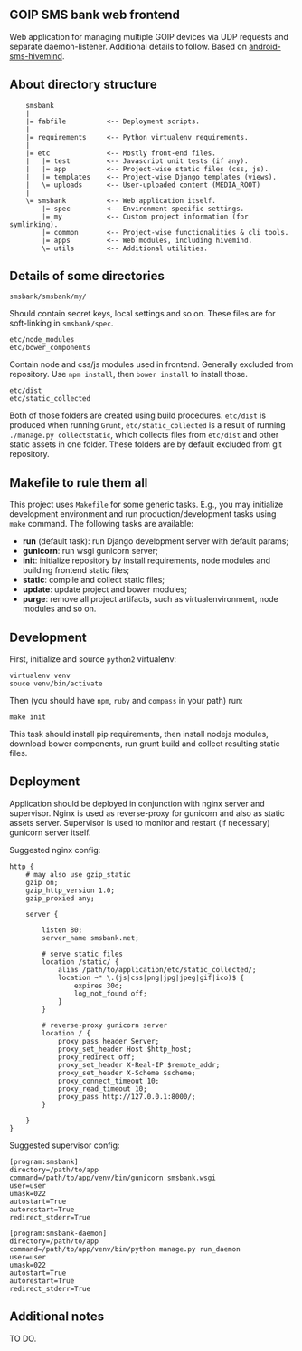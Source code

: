 GOIP SMS bank web frontend
-----------------------------
Web application for managing multiple GOIP devices via UDP requests and
separate daemon-listener. Additional details to follow.
Based on [android-sms-hivemind](https://github.com/Xifax/android-sms-bank).

## About directory structure

        smsbank
        |
        |= fabfile          <-- Deployment scripts.
        |
        |= requirements     <-- Python virtualenv requirements.
        |
        |= etc              <-- Mostly front-end files.
        |   |= test         <-- Javascript unit tests (if any).
        |   |= app          <-- Project-wise static files (css, js).
        |   |= templates    <-- Project-wise Django templates (views).
        |   \= uploads      <-- User-uploaded content (MEDIA_ROOT)
        |
        \= smsbank          <-- Web application itself.
            |= spec         <-- Environment-specific settings.
            |= my           <-- Custom project information (for symlinking).
            |= common       <-- Project-wise functionalities & cli tools.
            |= apps         <-- Web modules, including hivemind.
            \= utils        <-- Additional utilities.

## Details of some directories

    smsbank/smsbank/my/

Should contain secret keys, local settings and so on.
These files are for soft-linking in `smsbank/spec`.

    etc/node_modules
    etc/bower_components

Contain node and css/js modules used in frontend. Generally excluded from
repository. Use `npm install`, then `bower install` to install those.

    etc/dist
    etc/static_collected

Both of those folders are created using build procedures.
`etc/dist` is produced when running `Grunt`, `etc/static_collected` is a
result of running `./manage.py collectstatic`, which collects files from
`etc/dist` and other static assets in one folder.  These folders are by
default excluded from git repository.

## Makefile to rule them all

This project uses `Makefile` for some generic tasks. E.g., you may initialize
development environment and run production/development tasks using `make`
command. The following tasks are available:

- **run** (default task): run Django development server with default params;
- **gunicorn**: run wsgi gunicorn server;
- **init**: initialize repository by install requirements, node modules
    and building frontend static files;
- **static**: compile and collect static files;
- **update**: update project and bower modules;
- **purge**: remove all project artifacts, such as virtualenvironment, node
    modules and so on.

## Development

First, initialize and source `python2` virtualenv:

    virtualenv venv
    souce venv/bin/activate

Then (you should have `npm`, `ruby` and `compass` in your path) run:

    make init

This task should install pip requirements, then install nodejs modules,
download bower components, run grunt build and collect resulting static files.

## Deployment

Application should be deployed in conjunction with nginx server and
supervisor. Nginx is used as reverse-proxy for gunicorn and also as static
assets server. Supervisor is used to monitor and restart (if necessary)
gunicorn server itself.

Suggested nginx config:
```
http {
    # may also use gzip_static
    gzip on;
    gzip_http_version 1.0;
    gzip_proxied any;

    server {

        listen 80;
        server_name smsbank.net;

        # serve static files
        location /static/ {
            alias /path/to/application/etc/static_collected/;
            location ~* \.(js|css|png|jpg|jpeg|gif|ico)$ {
                expires 30d;
                log_not_found off;
            }
        }

        # reverse-proxy gunicorn server
        location / {
            proxy_pass_header Server;
            proxy_set_header Host $http_host;
            proxy_redirect off;
            proxy_set_header X-Real-IP $remote_addr;
            proxy_set_header X-Scheme $scheme;
            proxy_connect_timeout 10;
            proxy_read_timeout 10;
            proxy_pass http://127.0.0.1:8000/;
        }

    }
}
```

Suggested supervisor config:
```
[program:smsbank]
directory=/path/to/app
command=/path/to/app/venv/bin/gunicorn smsbank.wsgi
user=user
umask=022
autostart=True
autorestart=True
redirect_stderr=True

[program:smsbank-daemon]
directory=/path/to/app
command=/path/to/app/venv/bin/python manage.py run_daemon
user=user
umask=022
autostart=True
autorestart=True
redirect_stderr=True
```

## Additional notes

TO DO.
